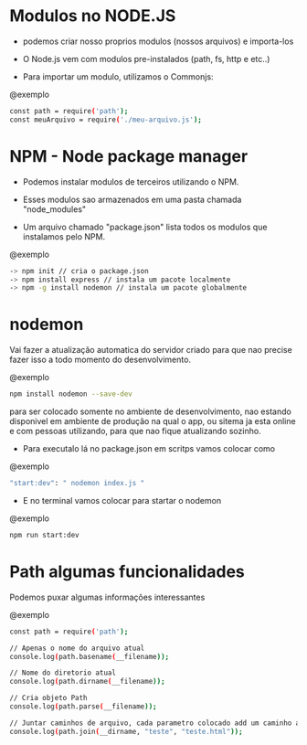 # Modulos no NODE.JS #

* podemos criar nosso proprios modulos (nossos arquivos) e importa-los

* O Node.js vem com modulos pre-instalados (path, fs, http e etc..)

* Para importar um modulo, utilizamos o Commonjs:

@exemplo
```bash
const path = require('path');
const meuArquivo = require('./meu-arquivo.js');
```
# NPM - Node package manager #

* Podemos instalar modulos de terceiros utilizando o NPM.

* Esses modulos sao armazenados em uma pasta chamada "node_modules"

* Um arquivo chamado "package.json" lista todos os modulos que instalamos pelo NPM.

@exemplo
```bash
-> npm init // cria o package.json
-> npm install express // instala um pacote localmente
-> npm -g install nodemon // instala um pacote globalmente
```

# nodemon #

Vai fazer a atualização automatica do servidor criado para que nao precise fazer isso a todo momento do desenvolvimento.

@exemplo
```bash
npm install nodemon --save-dev 
```

 para ser colocado somente no ambiente de desenvolvimento, nao estando disponivel em ambiente de produção na qual o app, ou sitema ja esta online e com pessoas utilizando, para que nao fique atualizando sozinho.

* Para executalo lá no package.json em scritps vamos colocar como 

@exemplo
 ```bash
 "start:dev": " nodemon index.js "
```
* E no terminal vamos colocar para startar o nodemon

@exemplo
```bash
npm run start:dev
```
# Path algumas funcionalidades #

 Podemos puxar algumas informações interessantes

 @exemplo
 ```bash
 const path = require('path');

// Apenas o nome do arquivo atual
console.log(path.basename(__filename));

// Nome do diretorio atual
console.log(path.dirname(__filename));

// Cria objeto Path
console.log(path.parse(__filename));

// Juntar caminhos de arquivo, cada parametro colocado add um caminho a mais 
console.log(path.join(__dirname, "teste", "teste.html"));
 ```



